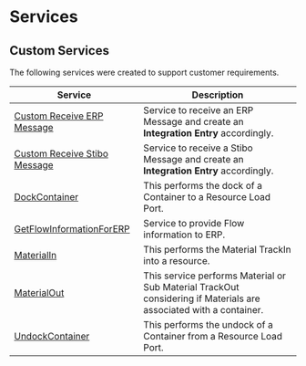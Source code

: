 # Services

## Custom Services

The following services were created to support customer requirements.

| Service                     | Description       |
| ------                    | ------            |
| [Custom Receive ERP Message](/cmf.custom.help/techspec>artifacts>services>CustomReceiveERPMessage) | Service to receive an ERP Message and create an **Integration Entry** accordingly. |
| [Custom Receive Stibo Message](/cmf.custom.help/techspec>artifacts>services>CustomReceiveStiboMessage) | Service to receive a Stibo Message and create an **Integration Entry** accordingly. |
| [DockContainer](/cmf.custom.help/techspec>artifacts>services>DockContainer) | This performs the dock of a Container to a Resource Load Port. |
| [GetFlowInformationForERP](/cmf.custom.help/techspec>artifacts>services>GetFlowInformationForERP) | Service to provide Flow information to ERP. |
| [MaterialIn](/cmf.custom.help/techspec>artifacts>services>MaterialIn) | This performs the Material TrackIn into a resource. |
| [MaterialOut](/cmf.custom.help/techspec>artifacts>services>MaterialOut) | This service performs Material or Sub Material TrackOut considering if Materials are associated with a container. |
| [UndockContainer](/cmf.custom.help/techspec>artifacts>services>UndockContainer) | This performs the undock of a Container from a Resource Load Port. |


